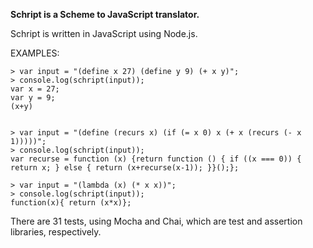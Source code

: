 
**Schript is a Scheme to JavaScript translator.**

Schript is written in JavaScript using Node.js.


EXAMPLES:

    > var input = "(define x 27) (define y 9) (+ x y)";
    > console.log(schript(input));
    var x = 27;       
    var y = 9;
    (x+y)
  

    > var input = "(define (recurs x) (if (= x 0) x (+ x (recurs (- x 1)))))";
    > console.log(schript(input));
    var recurse = function (x) {return function () { if ((x === 0)) { return x; } else { return (x+recurse(x-1)); }}();};

    > var input = "(lambda (x) (* x x))";
    > console.log(schript(input));
    function(x){ return (x*x)};




There are 31 tests, using Mocha and Chai, which are test and assertion libraries, respectively.
